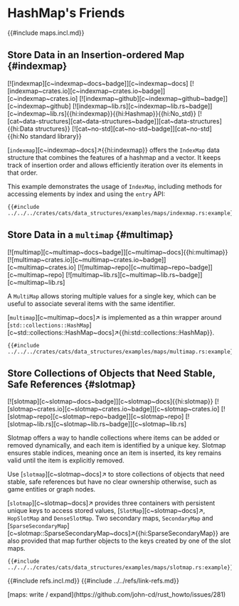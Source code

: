 # HashMap's Friends

{{#include maps.incl.md}}

## Store Data in an Insertion-ordered Map {#indexmap}

[![indexmap][c~indexmap~docs~badge]][c~indexmap~docs] [![indexmap~crates.io][c~indexmap~crates.io~badge]][c~indexmap~crates.io] [![indexmap~github][c~indexmap~github~badge]][c~indexmap~github] [![indexmap~lib.rs][c~indexmap~lib.rs~badge]][c~indexmap~lib.rs]{{hi:indexmap}}{{hi:Hashmap}}{{hi:No_std}} [![cat~data-structures][cat~data-structures~badge]][cat~data-structures]{{hi:Data structures}} [![cat~no-std][cat~no-std~badge]][cat~no-std]{{hi:No standard library}}

[`indexmap`][c~indexmap~docs]↗{{hi:indexmap}} offers the `IndexMap` data structure that combines the features of a hashmap and a vector.
It keeps track of insertion order and allows efficiently iteration over its elements in that order.

This example demonstrates the usage of `IndexMap`, including methods for accessing elements by index and using the `entry` API:

```rust,editable
{{#include ../../../crates/cats/data_structures/examples/maps/indexmap.rs:example}}
```

## Store Data in a `multimap` {#multimap}

[![multimap][c~multimap~docs~badge]][c~multimap~docs]{{hi:multimap}}
[![multimap~crates.io][c~multimap~crates.io~badge]][c~multimap~crates.io]
[![multimap~repo][c~multimap~repo~badge]][c~multimap~repo]
[![multimap~lib.rs][c~multimap~lib.rs~badge]][c~multimap~lib.rs]

A `MultiMap` allows storing multiple values for a single key, which can be useful to associate several items with the same identifier.

[`multimap`][c~multimap~docs]↗ is implemented as a thin wrapper around [`std::collections::HashMap`][c~std::collections::HashMap~docs]↗{{hi:std::collections::HashMap}}.

```rust,editable,noplayground
{{#include ../../../crates/cats/data_structures/examples/maps/multimap.rs:example}}
```

## Store Collections of Objects that Need Stable, Safe References {#slotmap}

[![slotmap][c~slotmap~docs~badge]][c~slotmap~docs]{{hi:slotmap}}
[![slotmap~crates.io][c~slotmap~crates.io~badge]][c~slotmap~crates.io]
[![slotmap~repo][c~slotmap~repo~badge]][c~slotmap~repo]
[![slotmap~lib.rs][c~slotmap~lib.rs~badge]][c~slotmap~lib.rs]

Slotmap offers a way to handle collections where items can be added or removed dynamically, and each item is identified by a unique key. Slotmap ensures stable indices, meaning once an item is inserted, its key remains valid until the item is explicitly removed.

Use [`slotmap`][c~slotmap~docs]↗ to store collections of objects that need stable, safe references but have no clear ownership otherwise, such as game entities or graph nodes.

[`slotmap`][c~slotmap~docs]↗ provides three containers with persistent unique keys to access stored values, [`SlotMap`][c~slotmap~docs]↗, `HopSlotMap` and `DenseSlotMap`. Two secondary maps, `SecondaryMap` and [`SparseSecondaryMap`][c~slotmap::SparseSecondaryMap~docs]↗{{hi:SparseSecondaryMap}} are also provided that map further objects to the keys created by one of the slot maps.

```rust,editable,noplayground
{{#include ../../../crates/cats/data_structures/examples/maps/slotmap.rs:example}}
```

{{#include refs.incl.md}}
{{#include ../../refs/link-refs.md}}

<div class="hidden">
[maps: write / expand](https://github.com/john-cd/rust_howto/issues/281)
</div>
